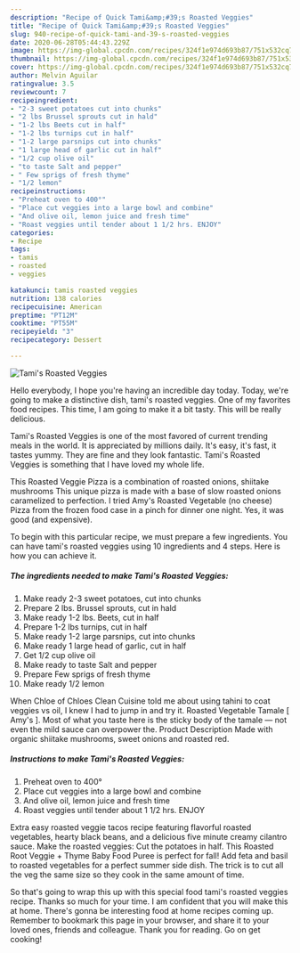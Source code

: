 ```yaml
---
description: "Recipe of Quick Tami&amp;#39;s Roasted Veggies"
title: "Recipe of Quick Tami&amp;#39;s Roasted Veggies"
slug: 940-recipe-of-quick-tami-and-39-s-roasted-veggies
date: 2020-06-28T05:44:43.229Z
image: https://img-global.cpcdn.com/recipes/324f1e974d693b87/751x532cq70/tamis-roasted-veggies-recipe-main-photo.jpg
thumbnail: https://img-global.cpcdn.com/recipes/324f1e974d693b87/751x532cq70/tamis-roasted-veggies-recipe-main-photo.jpg
cover: https://img-global.cpcdn.com/recipes/324f1e974d693b87/751x532cq70/tamis-roasted-veggies-recipe-main-photo.jpg
author: Melvin Aguilar
ratingvalue: 3.5
reviewcount: 7
recipeingredient:
- "2-3 sweet potatoes cut into chunks"
- "2 lbs Brussel sprouts cut in hald"
- "1-2 lbs Beets cut in half"
- "1-2 lbs turnips cut in half"
- "1-2 large parsnips cut into chunks"
- "1 large head of garlic cut in half"
- "1/2 cup olive oil"
- "to taste Salt and pepper"
- " Few sprigs of fresh thyme"
- "1/2 lemon"
recipeinstructions:
- "Preheat oven to 400°"
- "Place cut veggies into a large bowl and combine"
- "And olive oil, lemon juice and fresh time"
- "Roast veggies until tender about 1 1/2 hrs. ENJOY"
categories:
- Recipe
tags:
- tamis
- roasted
- veggies

katakunci: tamis roasted veggies 
nutrition: 138 calories
recipecuisine: American
preptime: "PT12M"
cooktime: "PT55M"
recipeyield: "3"
recipecategory: Dessert

---
```



![Tami&#39;s Roasted Veggies](https://img-global.cpcdn.com/recipes/324f1e974d693b87/751x532cq70/tamis-roasted-veggies-recipe-main-photo.jpg)

Hello everybody, I hope you're having an incredible day today. Today, we're going to make a distinctive dish, tami&#39;s roasted veggies. One of my favorites food recipes. This time, I am going to make it a bit tasty. This will be really delicious.

Tami&#39;s Roasted Veggies is one of the most favored of current trending meals in the world. It is appreciated by millions daily. It's easy, it's fast, it tastes yummy. They are fine and they look fantastic. Tami&#39;s Roasted Veggies is something that I have loved my whole life.

This Roasted Veggie Pizza is a combination of roasted onions, shiitake mushrooms This unique pizza is made with a base of slow roasted onions caramelized to perfection. I tried Amy&#39;s Roasted Vegetable (no cheese) Pizza from the frozen food case in a pinch for dinner one night. Yes, it was good (and expensive).


To begin with this particular recipe, we must prepare a few ingredients. You can have tami&#39;s roasted veggies using 10 ingredients and 4 steps. Here is how you can achieve it.

<!--inarticleads1-->

##### The ingredients needed to make Tami&#39;s Roasted Veggies:

1. Make ready 2-3 sweet potatoes, cut into chunks
1. Prepare 2 lbs. Brussel sprouts, cut in hald
1. Make ready 1-2 lbs. Beets, cut in half
1. Prepare 1-2 lbs turnips, cut in half
1. Make ready 1-2 large parsnips, cut into chunks
1. Make ready 1 large head of garlic, cut in half
1. Get 1/2 cup olive oil
1. Make ready to taste Salt and pepper
1. Prepare  Few sprigs of fresh thyme
1. Make ready 1/2 lemon


When Chloe of Chloes Clean Cuisine told me about using tahini to coat veggies vs oil, I knew I had to jump in and try it. Roasted Vegetable Tamale [ Amy&#39;s ]. Most of what you taste here is the sticky body of the tamale — not even the mild sauce can overpower the. Product Description Made with organic shiitake mushrooms, sweet onions and roasted red. 

<!--inarticleads2-->

##### Instructions to make Tami&#39;s Roasted Veggies:

1. Preheat oven to 400°
1. Place cut veggies into a large bowl and combine
1. And olive oil, lemon juice and fresh time
1. Roast veggies until tender about 1 1/2 hrs. ENJOY


Extra easy roasted veggie tacos recipe featuring flavorful roasted vegetables, hearty black beans, and a delicious five minute creamy cilantro sauce. Make the roasted veggies: Cut the potatoes in half. This Roasted Root Veggie + Thyme Baby Food Puree is perfect for fall! Add feta and basil to roasted vegetables for a perfect summer side dish. The trick is to cut all the veg the same size so they cook in the same amount of time. 

So that's going to wrap this up with this special food tami&#39;s roasted veggies recipe. Thanks so much for your time. I am confident that you will make this at home. There's gonna be interesting food at home recipes coming up. Remember to bookmark this page in your browser, and share it to your loved ones, friends and colleague. Thank you for reading. Go on get cooking!
